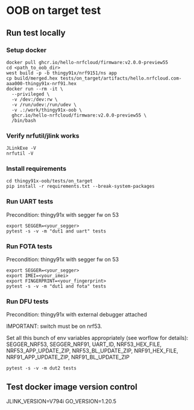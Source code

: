 # OOB on target test

## Run test locally

### Setup docker
```shell
docker pull ghcr.io/hello-nrfcloud/firmware:v2.0.0-preview55
cd <path_to_oob_dir>
west build -p -b thingy91x/nrf9151/ns app
cp build/merged.hex tests/on_target/artifacts/hello.nrfcloud.com-aaa000-thingy91x-nrf91.hex
docker run --rm -it \
  --privileged \
  -v /dev:/dev:rw \
  -v /run/udev:/run/udev \
  -v .:/work/thingy91x-oob \
  ghcr.io/hello-nrfcloud/firmware:v2.0.0-preview55 \
  /bin/bash
```

### Verify nrfutil/jlink works
```shell
JLinkExe -V
nrfutil -V
```

### Install requirements
```shell
cd thingy91x-oob/tests/on_target
pip install -r requirements.txt --break-system-packages
```

### Run UART tests

Precondition: thingy91x with segger fw on 53

```shell
export SEGGER=<your_segger>
pytest -s -v -m "dut1 and uart" tests
```

### Run FOTA tests

Precondition: thingy91x with segger fw on 53

```shell
export SEGGER=<your_segger>
export IMEI=<your_imei>
export FINGERPRINT=<your_fingerprint>
pytest -s -v -m "dut1 and fota" tests
```

### Run DFU tests

Precondition: thingy91x with external debugger attached

IMPORTANT: switch must be on nrf53.

Set all this bunch of env variables appropriately (see worflow for details):
SEGGER_NRF53, SEGGER_NRF91, UART_ID, NRF53_HEX_FILE, NRF53_APP_UPDATE_ZIP,
NRF53_BL_UPDATE_ZIP, NRF91_HEX_FILE, NRF91_APP_UPDATE_ZIP, NRF91_BL_UPDATE_ZIP

```
pytest -s -v -m dut2 tests
```

## Test docker image version control

JLINK_VERSION=V794i
GO_VERSION=1.20.5
